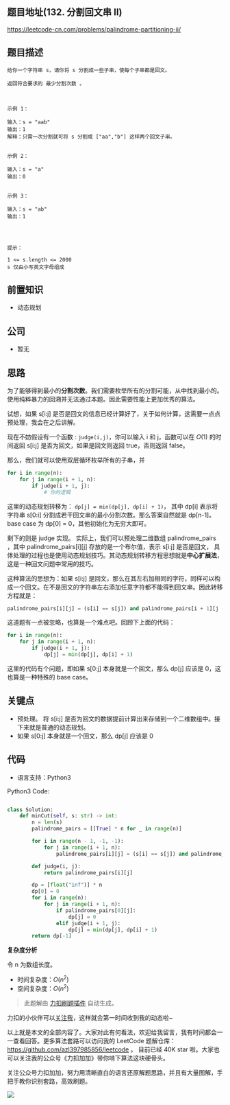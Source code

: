 ## 题目地址(132. 分割回文串 II)

https://leetcode-cn.com/problems/palindrome-partitioning-ii/

## 题目描述

```
给你一个字符串 s，请你将 s 分割成一些子串，使每个子串都是回文。

返回符合要求的 最少分割次数 。

 

示例 1：

输入：s = "aab"
输出：1
解释：只需一次分割就可将 s 分割成 ["aa","b"] 这样两个回文子串。


示例 2：

输入：s = "a"
输出：0


示例 3：

输入：s = "ab"
输出：1


 

提示：

1 <= s.length <= 2000
s 仅由小写英文字母组成
```

## 前置知识

- 动态规划

## 公司

- 暂无

## 思路

为了能够得到最小的**分割次数**。我们需要枚举所有的分割可能，从中找到最小的。使用纯粹暴力的回溯并无法通过本题。因此需要性能上更加优秀的算法。

试想，如果 s[i:j] 是否是回文的信息已经计算好了，关于如何计算，这需要一点点预处理，我会在之后讲解。

现在不妨假设有一个函数 : `judge(i,j)`，你可以输入 i 和 j，函数可以在 $O(1)$ 的时间返回 s[i:j] 是否为回文，如果是回文则返回 true，否则返回 false。

那么，我们就可以使用双层循环枚举所有的子串，并

```py
for i in range(n):
    for j in range(i + 1, n):
        if judge(i + 1, j):
            # 你的逻辑
```

这里的动态规划转移为： `dp[j] = min(dp[j], dp[i] + 1)`， 其中 dp[i] 表示将字符串 s[0:i] 分割成若干回文串的最小分割次数。那么答案自然就是 dp[n-1]。base case 为 dp[0] = 0，其他初始化为无穷大即可。

剩下的则是 judge 实现。 实际上，我们可以预处理二维数组 palindrome_pairs ，其中 palindrome_pairs[i][j] 存放的是一个布尔值，表示 s[i:j] 是否是回文， 具体处理的过程也是使用动态规划技巧。其动态规划转移方程思想就是**中心扩展法**，这是一种回文问题中常用的技巧。

这种算法的思想为：如果 s[i:j] 是回文，那么在其左右加相同的字符，同样可以构成一个回文。在不是回文的字符串左右添加任意字符都不能得到回文串。因此转移方程就是：

```py
palindrome_pairs[i][j] = (s[i] == s[j]) and palindrome_pairs[i + 1][j - 1]
```

这道题有一点被忽略，也算是一个难点吧。回顾下上面的代码：

```py
for i in range(n):
    for j in range(i + 1, n):
        if judge(i + 1, j):
            dp[j] = min(dp[j], dp[i] + 1)
```

这里的代码有个问题，即如果 s[0:j] 本身就是一个回文，那么 dp[j] 应该是 0，这也算是一种特殊的 base case。

## 关键点

- 预处理。 将 s[i:j] 是否为回文的数据提前计算出来存储到一个二维数组中。接下来就是普通的动态规划。
- 如果 s[0:j] 本身就是一个回文，那么 dp[j] 应该是 0

## 代码

- 语言支持：Python3

Python3 Code:

```python

class Solution:
    def minCut(self, s: str) -> int:
        n = len(s)
        palindrome_pairs = [[True] * n for _ in range(n)]

        for i in range(n - 1, -1, -1):
            for j in range(i + 1, n):
                palindrome_pairs[i][j] = (s[i] == s[j]) and palindrome_pairs[i + 1][j - 1]

        def judge(i, j):
            return palindrome_pairs[i][j]

        dp = [float("inf")] * n
        dp[0] = 0
        for i in range(n):
            for j in range(i + 1, n):
                if palindrome_pairs[0][j]:
                    dp[j] = 0
                elif judge(i + 1, j):
                    dp[j] = min(dp[j], dp[i] + 1)
        return dp[-1]

```

**复杂度分析**

令 n 为数组长度。

- 时间复杂度：$O(n^2)$
- 空间复杂度：$O(n^2)$

> 此题解由 [力扣刷题插件](https://leetcode-pp.github.io/leetcode-cheat/?tab=solution-template) 自动生成。

力扣的小伙伴可以[关注我](https://leetcode-cn.com/u/fe-lucifer/)，这样就会第一时间收到我的动态啦~

以上就是本文的全部内容了。大家对此有何看法，欢迎给我留言，我有时间都会一一查看回答。更多算法套路可以访问我的 LeetCode 题解仓库：https://github.com/azl397985856/leetcode 。 目前已经 40K star 啦。大家也可以关注我的公众号《力扣加加》带你啃下算法这块硬骨头。

关注公众号力扣加加，努力用清晰直白的语言还原解题思路，并且有大量图解，手把手教你识别套路，高效刷题。

![](https://p.ipic.vip/31kxcv.jpg)

